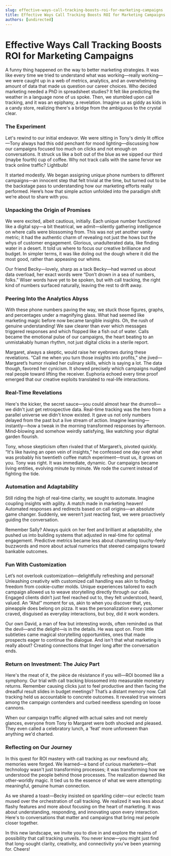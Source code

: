 ```yaml
---
slug: effective-ways-call-tracking-boosts-roi-for-marketing-campaigns
title: Effective Ways Call Tracking Boosts ROI for Marketing Campaigns
authors: [undirected]
---
```



# Effective Ways Call Tracking Boosts ROI for Marketing Campaigns

A funny thing happened on the way to better marketing strategies. It was like every time we tried to understand what was working—really working—we were caught up in a web of metrics, analytics, and an overwhelming amount of data that made us question our career choices. Who decided marketing needed a PhD in spreadsheet studies? It felt like predicting the weather in a language none of us spoke. Then, we stumbled upon call tracking, and it was an epiphany, a revelation. Imagine us as giddy as kids in a candy store, realizing there's a bridge from the ambiguous to the crystal clear.

### The Experiment

Let's rewind to our initial endeavor. We were sitting in Tony's dimly lit office—Tony always had this odd penchant for mood lighting—discussing how our campaigns focused too much on clicks and not enough on conversations. It struck us like a bolt out of the blue as we sipped our third (maybe fourth) cup of coffee. Why not track calls with the same fervor we track online traffic? Lightbulb!

It started modestly. We began assigning unique phone numbers to different campaigns—an innocent step that felt trivial at the time, but turned out to be the backstage pass to understanding how our marketing efforts really performed. Here’s how that simple action unfolded into the paradigm shift we’re about to share with you.

### Unpacking the Origin of Promises

We were excited, albeit cautious, initially. Each unique number functioned like a digital spy—a bit theatrical, we admit—silently gathering intelligence on where calls were blossoming from. This was not yet another vanity metric; it had the authentic charm of revealing not just the hows but the whys of customer engagement. Glorious, unadulterated data, like finding water in a desert. It told us where to focus our creative brilliance and budget. In simpler terms, it was like doling out the dough where it did the most good, rather than appeasing our whims.

Our friend Becky—lovely, sharp as a tack Becky—had warned us about data overload, her exact words were “Don’t drown in a sea of numbers, folks.” Wiser words have yet to be spoken, but with call tracking, the right kind of numbers surfaced naturally, leaving the rest to drift away.

### Peering Into the Analytics Abyss

With these phone numbers paving the way, we stuck those figures, graphs, and percentages under a magnifying glass. What had seemed like marketing magic before now became tangible insights. Oh, the rush of genuine understanding! We saw clearer than ever which messages triggered responses and which flopped like a fish out of water. Calls became the emotional pulse of our campaigns, the heart beating to an unmistakably human rhythm, not just digital clicks in a sterile report.

Margaret, always a skeptic, would raise her eyebrows during these revelations. “Call me when you turn those insights into profits,” she jived—Margaret’s humor rivaled her culinary skills, which is saying a lot. The data though, favored her cynicism. It showed precisely which campaigns nudged real people toward lifting the receiver. Euphoria echoed every time proof emerged that our creative exploits translated to real-life interactions.

### Real-Time Revelations

Here's the kicker, the secret sauce—you could almost hear the drumroll—we didn't just get retrospective data. Real-time tracking was the hero from a parallel universe we didn't know existed. It gave us not only numbers delayed from the past but a live stream of action. Imagine learning—instantly—how a tweak in the morning transformed responses by afternoon. Mind-blowing and somehow weirdly satisfying, like watching your digital garden flourish.

Tony, whose skepticism often rivaled that of Margaret’s, pivoted quickly. “It's like having an open vein of insights,” he confessed one day over what was probably his twentieth coffee match experiment—trust us, it grows on you. Tony was right. It was immediate, dynamic. Our campaigns became living entities, evolving minute by minute. We rode the current instead of fighting the tide.

### Automation and Adaptability

Still riding the high of real-time clarity, we sought to automate. Imagine coupling insights with agility. A match made in marketing heaven! Automated responses and redirects based on call origins—an absolute game changer. Suddenly, we weren’t just reacting fast, we were proactively guiding the conversation.

Remember Sally? Always quick on her feet and brilliant at adaptability, she pushed us into building systems that adjusted in real-time for optimal engagement. Predictive metrics became less about channeling touchy-feely buzzwords and more about actual numerics that steered campaigns toward bankable outcomes.

### Fun With Customization

Let’s not overlook customization—delightfully refreshing and personal! Unleashing creativity with customized call handling was akin to finding freedom from cookie-cutter molds. Unique experiences tailored to each campaign allowed us to weave storytelling directly through our calls. Engaged clients didn’t just feel reached out to, they felt understood, heard, valued. An “Aha!” moment for us, akin to when you discover that, yes, pineapple does belong on pizza. It was the personalization every customer craved, disguised as everyday interactions, but boy, did it work wonders.

Our own David, a man of few but interesting words, often reminded us that the devil—and the delight—is in the details. He was spot on. From little subtleties came magical storytelling opportunities, ones that made prospects eager to continue the dialogue. And isn't that what marketing is really about? Creating connections that linger long after the conversation ends.

### Return on Investment: The Juicy Part

Here's the meat of it, the pièce de résistance if you will—ROI boomed like a symphony. Our trial with call tracking blossomed into measurable monetary returns. Remember causing clicks just to feel productive and then facing the dreadful result slides in budget meetings? That’s a distant memory now. Call tracking held us accountable to concrete outcomes. It revealed true winners among the campaign contenders and curbed needless spending on loose cannons.

When our campaign traffic aligned with actual sales and not merely glances, everyone from Tony to Margaret were both shocked and pleased. They even called a celebratory lunch, a 'feat' more unforeseen than anything we'd charted.

### Reflecting on Our Journey

In this quest for ROI mastery with call tracking as our newfound ally, memories were forged. We learned—a band of curious marketers—that technology wasn't just transforming processes; it was transforming how we understood the people behind those processes. The realization dawned like other-worldly magic. It tied us to the essence of what we were attempting: meaningful, genuine human connection.

As we shared a toast—Becky insisted on sparkling cider—our eclectic team mused over the orchestration of call tracking. We realized it was less about flashy features and more about focusing on the heart of marketing. It was about understanding, responding, and innovating upon every interaction. Here's to conversations that matter and campaigns that bring real people closer together.

In this new landscape, we invite you to dive in and explore the realms of possibility that call tracking unveils. You never know—you might just find that long-sought clarity, creativity, and connectivity you’ve been yearning for. Cheers!